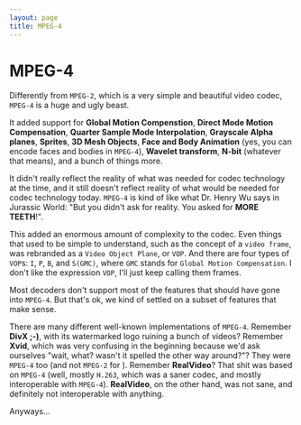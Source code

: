 ```yaml
---
layout: page
title: MPEG-4
---
```


# MPEG-4

Differently from `MPEG-2`, which is a very simple and beautiful video
codec, `MPEG-4` is a huge and ugly beast.

It added support for
**Global Motion Compenstion**,
**Direct Mode Motion Compensation**,
**Quarter Sample Mode Interpolation**,
**Grayscale Alpha planes**,
**Sprites**,
**3D Mesh Objects**,
**Face and Body Animation** (yes, you can encode faces and bodies in `MPEG-4`),
**Wavelet transform**,
**N-bit** (whatever that means),
and a bunch of things more.

It didn't really reflect the reality of what was needed for codec
technology at the time, and it still doesn't reflect reality of what
would be needed for codec technology today. `MPEG-4` is kind of like
what Dr. Henry Wu says in Jurassic World:
"But you didn't ask for reality. You asked for **MORE TEETH**!".

This added an enormous amount of complexity to the codec.
Even things that used to be simple to understand, such as the concept
of a `video frame`, was rebranded as a `Video Object Plane`, or `VOP`.
And there are four types of `VOP`s: `I`, `P`, `B`, and `S(GMC)`, where
`GMC` stands for `Global Motion Compensation`.
I don't like the expression `VOP`, I'll just keep calling them frames.

Most decoders don't support most of the features that should have gone
into `MPEG-4`. But that's ok, we kind of settled on a subset of
features that make sense.

There are many different well-known implementations of `MPEG-4`.
Remember **DivX ;-)**, with its watermarked logo ruining a bunch of
videos? Remember **Xvid**, which was very confusing in the beginning
because we'd ask ourselves "wait, what? wasn't it spelled the other way
around?"? They were `MPEG-4` too (and not `MPEG-2` for </pun>).
Remember **RealVideo**? That shit was based on `MPEG-4` (well, mostly
`H.263`, which was a saner codec, and mostly interoperable with `MPEG-4`).
**RealVideo**, on the other hand, was not sane, and definitely not
interoperable with anything.

Anyways...
